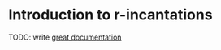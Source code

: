 # Introduction to r-incantations

TODO: write [great documentation](http://jacobian.org/writing/great-documentation/what-to-write/)
